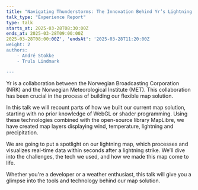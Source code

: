 ```yaml
---
title: "Navigating Thunderstorms: The Innovation Behind Yr’s Lightning Map"
talk_type: "Experience Report"
type: talk
starts_at: 2025-03-28T08:30:00Z
ends_at: 2025-03-28T09:00:00Z
2025-03-28T08:00:00Z', 'endsAt': '2025-03-28T11:20:00Z
weight: 2
authors:
    - André Stokke
    - Truls Lindmark

---
```

Yr is a collaboration between the Norwegian Broadcasting Corporation (NRK) and the Norwegian Meteorological Institute (MET). This collaboration has been crucial in the process of building our flexible map solution.

In this talk we will recount parts of how we built our current map solution, starting with no prior knowledge of WebGL or shader programming.  Using these technologies combined with the open-source library MapLibre, we have created map layers displaying wind, temperature, lightning and precipitation. 

We are going to put a spotlight on our lightning map, which processes and visualizes real-time data within seconds after a lightning strike.  We’ll dive into the challenges, the tech we used, and how we made this map come to life.  

Whether you're a developer or a weather enthusiast, this talk will give you a glimpse into the tools and technology behind our map solution.

